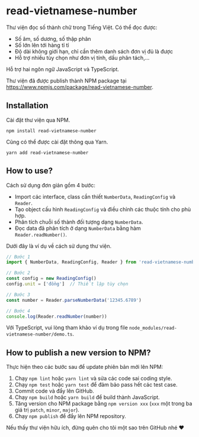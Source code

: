 # read-vietnamese-number

Thư viện đọc số thành chữ trong Tiếng Việt. Có thể đọc được:

* Số âm, số dương, số thập phân
* Số lớn lên tới hàng tỉ tỉ
* Độ dài không giới hạn, chỉ cần thêm danh sách đơn vị đủ là được
* Hỗ trợ nhiều tùy chọn như đơn vị tính, dấu phân tách,...

Hỗ trợ hai ngôn ngữ JavaScript và TypeScript.

Thư viện đã được publish thành NPM package tại https://www.npmjs.com/package/read-vietnamese-number.
## Installation

Cài đặt thư viện qua NPM.

```
npm install read-vietnamese-number
```

Cũng có thể được cài đặt thông qua Yarn.

```
yarn add read-vietnamese-number
```

## How to use?

Cách sử dụng đơn giản gồm 4 bước:

* Import các interface, class cần thiết `NumberData`, `ReadingConfig` và `Reader`.
* Tạo object cấu hình `ReadingConfig` và điều chỉnh các thuộc tính cho phù hợp.
* Phân tích chuỗi số thành đối tượng dạng `NumberData`.
* Đọc data đã phân tích ở dạng `NumberData` bằng hàm `Reader.readNumber()`.

Dưới đây là ví dụ về cách sử dụng thư viện.

```js
// Bước 1
import { NumberData, ReadingConfig, Reader } from 'read-vietnamese-number'

// Bước 2
const config = new ReadingConfig()
config.unit = ['đồng']  // Thiết lập tùy chọn

// Bước 3
const number = Reader.parseNumberData('12345.6789')

// Bước 4
console.log(Reader.readNumber(number))
```

Với TypeScript, vui lòng tham khảo ví dụ trong file `node_modules/read-vietnamese-number/demo.ts`.

## How to publish a new version to NPM?

Thực hiện theo các bước sau để update phiên bản mới lên NPM:

1. Chạy `npm lint` hoặc `yarn lint` và sửa các code sai coding style.
2. Chạy `npm test` hoặc `yarn test` để đảm bảo pass hết các test case.
3. Commit code và đẩy lên GitHub.
4. Chạy `npm build` hoặc `yarn build` để build thành JavaScript.
5. Tăng version cho NPM package bằng `npm version xxx` (`xxx` một trong ba giá trị `patch`, `minor`, `major`).
6. Chạy `npm publish` để đẩy lên NPM repository.

Nếu thấy thư viện hữu ích, đừng quên cho tôi một sao trên GitHub nhé ❤
